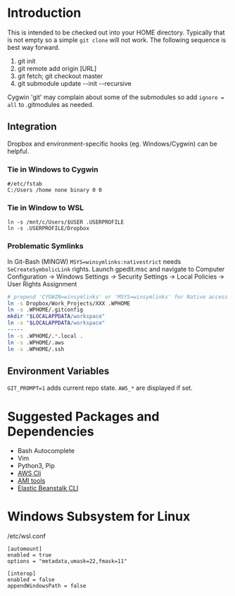 # Introduction
This is intended to be checked out into your HOME directory. Typically that is not empty so
a simple `git clone` will not work. The following sequence is best way forward.

1. git init
1. git remote add origin [URL]
1. git fetch; git checkout master
1. git submodule update --init --recursive

Cygwin 'git' may complain about some of the submodules so add `ignore = all` to .gitmodules as needed.

## Integration
Dropbox and environment-specific hooks (eg. Windows/Cygwin) can be helpful.

### Tie in Windows to Cygwin
```
#/etc/fstab
C:/Users /home none binary 0 0
```

### Tie in Window to WSL
```
ln -s /mnt/c/Users/$USER .USERPROFILE
ln -s .USERPROFILE/Dropbox
```
### Problematic Symlinks
In Git-Bash (MINGW) `MSYS=winsymlinks:nativestrict` needs `SeCreateSymbolicLink` rights. Launch gpedit.msc and navigate to
  Computer Configuration -> Windows Settings -> Security Settings -> Local Policies -> User Rights Assignment

```bash
# prepend 'CYGWIN=winsymlinks' or 'MSYS=winsymlinks' for Native access
ln -s Dropbox/Work_Projects/XXX .WPHOME
ln -s .WPHOME/.gitconfig
mkdir "$LOCALAPPDATA/workspace"
ln -s "$LOCALAPPDATA/workspace"
-----
ln -s .WPHOME/.*.local .
ln -s .WPHOME/.aws
ln -s .WPHOME/.ssh
```

## Environment Variables
`GIT_PROMPT=1` adds current repo state. `AWS_*` are displayed if set.

# Suggested Packages and Dependencies
* Bash Autocomplete
* Vim
* Python3, Pip
* [AWS Cli](https://docs.aws.amazon.com/cli/latest/userguide/installing.html)
* [AMI tools](https://docs.aws.amazon.com/AWSEC2/latest/UserGuide/set-up-ami-tools.html)
* [Elastic Beanstalk CLI](https://docs.aws.amazon.com/elasticbeanstalk/latest/dg/eb-cli3-install.html)

# Windows Subsystem for Linux
/etc/wsl.conf
```
[automount]
enabled = true
options = "metadata,umask=22,fmask=11"

[interop]
enabled = false
appendWindowsPath = false
```
